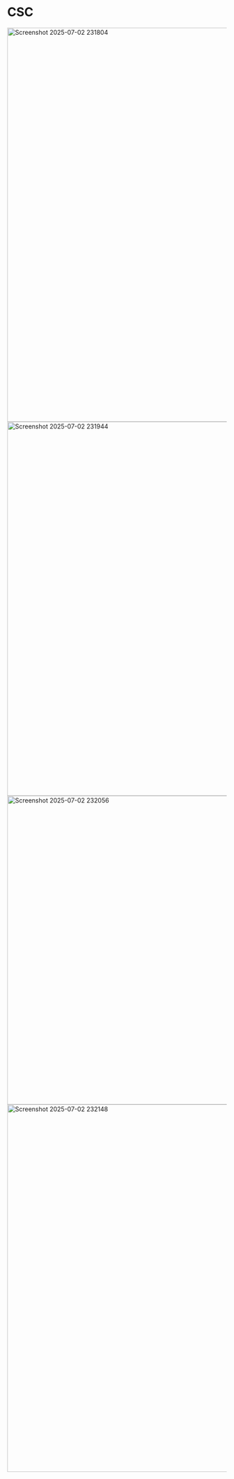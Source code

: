 # CSC
<img width="905" alt="Screenshot 2025-07-02 231804" src="https://github.com/user-attachments/assets/f6eb987f-c9e9-487c-b456-357b7fba7872" />
<img width="859" alt="Screenshot 2025-07-02 231944" src="https://github.com/user-attachments/assets/711139a2-809e-4c38-b447-37fba64790b7" />
<img width="709" alt="Screenshot 2025-07-02 232056" src="https://github.com/user-attachments/assets/cb321b1a-9d18-4c07-bb13-8da3ca57f01f" />
<img width="844" alt="Screenshot 2025-07-02 232148" src="https://github.com/user-attachments/assets/95f06ff2-c120-4af1-95c7-2fe80ef2913b" />

